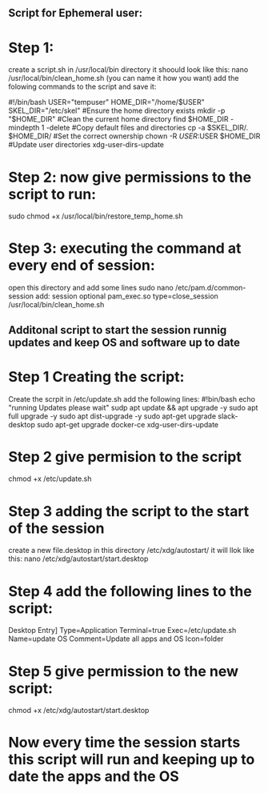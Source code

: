 ## Script for Ephemeral user:
# Step 1:
create a script.sh in /usr/local/bin directory it shoould look like this:
nano /usr/local/bin/clean_home.sh (you can name it how you want)
add the folowing commands to the script and save it:

#!/bin/bash
USER="tempuser"
HOME_DIR="/home/$USER"
SKEL_DIR="/etc/skel"
#Ensure the home directory exists
mkdir -p "$HOME_DIR"
#Clean the current home directory
find $HOME_DIR -mindepth 1 -delete
#Copy default files and directories
cp -a $SKEL_DIR/. $HOME_DIR/
#Set the correct ownership
chown -R $USER:$USER $HOME_DIR
#Update user directories
xdg-user-dirs-update


# Step 2: now give permissions to the script to run:
sudo chmod +x /usr/local/bin/restore_temp_home.sh

# Step 3: executing the command at every end of session:
open this directory and add some lines
sudo nano /etc/pam.d/common-session
add: session optional pam_exec.so type=close_session /usr/local/bin/clean_home.sh


## Additonal script to start the session runnig updates and keep OS and software up to date

# Step 1 Creating the script:
Create the scrpit in /etc/update.sh 
add the following lines:
#!bin/bash
echo "running Updates please wait"
sudp apt update && apt upgrade -y
sudo apt full upgrade -y
sudo apt dist-upgrade -y
sudo apt-get upgrade slack-desktop
sudo apt-get upgrade docker-ce
xdg-user-dirs-update

# Step 2 give permision to the script 
chmod +x /etc/update.sh

# Step 3 adding the script to the start of the session
create a new file.desktop in this directory /etc/xdg/autostart/ it will llok like this:
nano /etc/xdg/autostart/start.desktop

# Step 4 add the following lines to the script:
Desktop Entry]
Type=Application
Terminal=true
Exec=/etc/update.sh
Name=update OS
Comment=Update all apps and OS
Icon=folder

# Step 5 give permission to the new script:
chmod +x /etc/xdg/autostart/start.desktop

# Now every time the session starts this script will run and keeping up to date the apps and the OS










